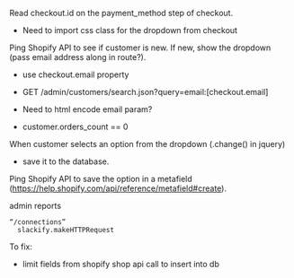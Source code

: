 Read checkout.id on the payment_method step of checkout.
- Need to import css class for the dropdown from checkout

Ping Shopify API to see if customer is new. If new, show the dropdown (pass email address along in route?).
- use checkout.email property
- GET /admin/customers/search.json?query=email:[checkout.email]
- Need to html encode email param?

- customer.orders_count == 0



When customer selects an option from the dropdown (.change() in jquery)
- save it to the database.

Ping Shopify API to save the option in a metafield (https://help.shopify.com/api/reference/metafield#create).

admin reports

	
	
	“/connections”
      slackify.makeHTTPRequest




To fix:
- limit fields from shopify shop api call to insert into db